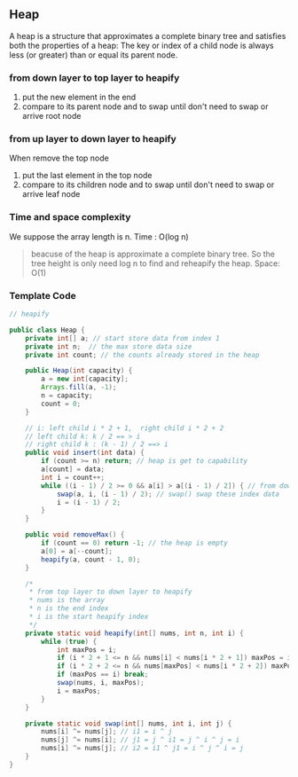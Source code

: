 ## Heap
A heap is a structure that approximates a complete binary tree and satisfies both the properties of a heap: The key or index of a child node is always less (or greater) than or equal its parent node.


### from down layer to top layer to heapify
1. put the new element in the end
2. compare to its parent node and to swap until don't need to swap or arrive root node

### from up layer to down layer to heapify
When remove the top node
1. put the last element in the top node
2. compare to its children node and to swap until don't need to swap or arrive leaf node


### Time and space complexity
We suppose the array length is n.
Time : O(log n)
> beacuse of the heap is approximate a complete binary tree. So the tree height is only need log n to find and reheapify the heap. 
Space: O(1)

### Template Code
```java
// heapify

public class Heap {
    private int[] a; // start store data from index 1
    private int n;  // the max store data size
    private int count; // the counts already stored in the heap

    public Heap(int capacity) {
        a = new int[capacity];
        Arrays.fill(a, -1);
        n = capacity;
        count = 0;
    }

    // i: left child i * 2 + 1,  right child i * 2 + 2
    // left child k: k / 2 == > i
    // right child k : (k - 1) / 2 ==> i
    public void insert(int data) {
        if (count >= n) return; // heap is get to capability
        a[count] = data;
        int i = count++;
        while ((i - 1) / 2 >= 0 && a[i] > a[(i - 1) / 2]) { // from down layer to top layer to heapify
            swap(a, i, (i - 1) / 2); // swap() swap these index data
            i = (i - 1) / 2;
        }
    }

    public void removeMax() {
        if (count == 0) return -1; // the heap is empty
        a[0] = a[--count];
        heapify(a, count - 1, 0);
    }

    /*
     * from top layer to down layer to heapify
     * nums is the array
     * n is the end index
     * i is the start heapify index
     */
    private static void heapify(int[] nums, int n, int i) {
        while (true) {
            int maxPos = i;
            if (i * 2 + 1 <= n && nums[i] < nums[i * 2 + 1]) maxPos = i * 2 + 1;
            if (i * 2 + 2 <= n && nums[maxPos] < nums[i * 2 + 2]) maxPos = i * 2 + 2;
            if (maxPos == i) break;
            swap(nums, i, maxPos);
            i = maxPos;
        }
    }

    private static void swap(int[] nums, int i, int j) {
        nums[i] ^= nums[j]; // i1 = i ^ j
        nums[j] ^= nums[i]; // j1 = j ^ i1 = j ^ i ^ j = i
        nums[i] ^= nums[j]; // i2 = i1 ^ j1 = i ^ j ^ i = j
    }
}

```